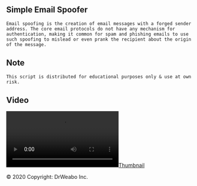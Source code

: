 ## Simple Email Spoofer
```Email spoofing is the creation of email messages with a forged sender address. The core email protocols do not have any mechanism for authentication, making it common for spam and phishing emails to use such spoofing to mislead or even prank the recipient about the origin of the message.```

## Note
```This script is distributed for educational purposes only & use at own risk.```

## Video
[![Thumbnail](https://i.gyazo.com/5c6f678109fe7c659898d5169d9295f3.mp4)](https://youtube.DrWeabo.com)

© 2020 Copyright: DrWeabo Inc.

